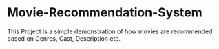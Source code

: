 # Movie-Recommendation-System
This Project is a simple demonstration of how movies are recommended based on Genres, Cast, Description etc.
